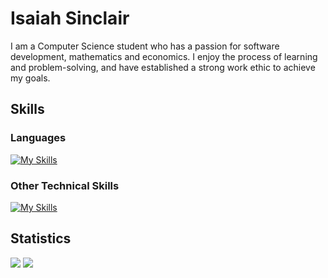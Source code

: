# Isaiah Sinclair
I am a Computer Science student who has a passion for software development, mathematics and economics. I enjoy the process of learning and problem-solving, and have established a strong work ethic to achieve my goals.
## Skills
### Languages
[![My Skills](https://skillicons.dev/icons?i=java,python,c,r,html,css,javascript,&theme=light)](https://skillicons.dev)
### Other Technical Skills
[![My Skills](https://skillicons.dev/icons?i=react,docker,kubernetes,selenium,git,github&theme=light)](https://skillicons.dev)
## Statistics
![](https://github-readme-stats.vercel.app/api?username=isss11&theme=radical&hide_border=false&include_all_commits=true&count_private=true)
![](https://github-readme-stats.vercel.app/api/top-langs/?username=isss11&theme=radical&hide_border=false&include_all_commits=true&count_private=true&layout=compact)
